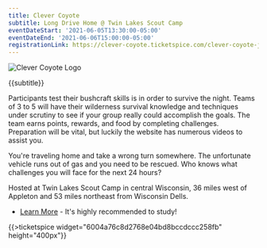 ```yaml
---
title: Clever Coyote
subtitle: Long Drive Home @ Twin Lakes Scout Camp
eventDateStart: '2021-06-05T13:30:00-05:00'
eventDateEnd: '2021-06-06T15:00:00-05:00'
registrationLink: https://clever-coyote.ticketspice.com/clever-coyote-june-2021
---
```


<div class="W(35%) W(70%)--s M(a)">
<img src="{{@root.rootPath}}images/clever-coyote-logo.png" alt="Clever Coyote Logo" class="W(100%)" />
</div>

<div class="D(f) Jc(c) Fz(2em) Fw(b)">

{{subtitle}}

</div>

Participants test their bushcraft skills is in order to survive the night. Teams of 3 to 5 will have their wilderness survival knowledge and techniques under scrutiny to see if your group really could accomplish the goals. The team earns points, rewards, and food by completing challenges. Preparation will be vital, but luckily the website has numerous videos to assist you.

<div class="Mx(a) W(80%) Bdw(1px) M(1em) P(1em)">

You're traveling home and take a wrong turn somewhere. The unfortunate vehicle runs out of gas and you need to be rescued. Who knows what challenges you will face for the next 24 hours?

</div>

Hosted at Twin Lakes Scout Camp in central Wisconsin, 36 miles west of Appleton and 53 miles northeast from Wisconsin Dells.

* [Learn More](https://clever-coyote.8b.io/) - It's highly recommended to study!

{{>ticketspice widget="6004a76c8d2768e04bd8bccdccc258fb" height="400px"}}
